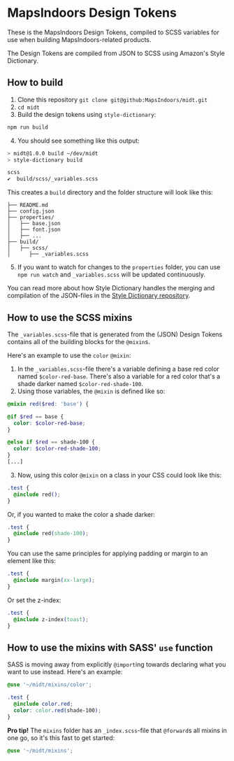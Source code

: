 # MapsIndoors Design Tokens

These is the MapsIndoors Design Tokens, compiled to SCSS variables for use when building MapsIndoors-related products.

The Design Tokens are compiled from JSON to SCSS using Amazon's Style Dictionary.

## How to build

1. Clone this repository `git clone git@github:MapsIndoors/midt.git`
2. `cd midt` 
3. Build the design tokens using `style-dictionary`:
    
  ```bash
  npm run build
  ```

4. You should see something like this output:

  ```bash
  > midt@1.0.0 build ~/dev/midt
  > style-dictionary build
  
  scss
  ✔︎  build/scss/_variables.scss
  ```

This creates a `build` directory and the folder structure will look like this:
```
├── README.md
├── config.json
├── properties/
│   ├── base.json
│   ├── font.json
│   ├── ...
├── build/
│   ├── scss/
│      ├── _variables.scss
```

5. If you want to watch for changes to the `properties` folder, you can use `npm run watch` and `_variables.scss` will be updated continuously.

You can read more about how Style Dictionary handles the merging and compilation of the JSON-files in the [Style Dictionary repository](https://github.com/amzn/style-dictionary).

## How to use the SCSS mixins

The `_variables.scss`-file that is generated from the (JSON) Design Tokens contains all of the building blocks for the `@mixin`s.

Here's an example to use the `color` `@mixin`:

1. In the `_variables.scss`-file there's a variable defining a base red color named `$color-red-base`. There's also a variable for a red color that's a shade darker named `$color-red-shade-100`.
2. Using those variables, the `@mixin` is defined like so:

  ```scss
  @mixin red($red: 'base') {
  
  @if $red == base {
    color: $color-red-base;
  }
  
  @else if $red == shade-100 {
    color: $color-red-shade-100;
  }
  [...]
  ```
  
3. Now, using this color `@mixin` on a class in your CSS could look like this:

  ```css
  .test { 
    @include red();
  }
  ```
  
  Or, if you wanted to make the color a shade darker:
  
  ```css
  .test {
    @include red(shade-100);
  }
  ```

You can use the same principles for applying padding or margin to an element like this:

```css
.test {
  @include margin(xx-large);
}
```

Or set the z-index:

```css
.test {
  @include z-index(toast);
}
```

## How to use the mixins with SASS' `use` function

SASS is moving away from explicitly `@import`ing towards declaring what you want to use instead. Here's an example:

```scss
@use '~/midt/mixins/color';

.test {
  @include color.red;
  color: color.red(shade-100);
}
```

**Pro tip!** The `mixins` folder has an `_index.scss`-file that `@forward`s all mixins in one go, so it's this fast to get started:

```scss
@use '~/midt/mixins';
```
